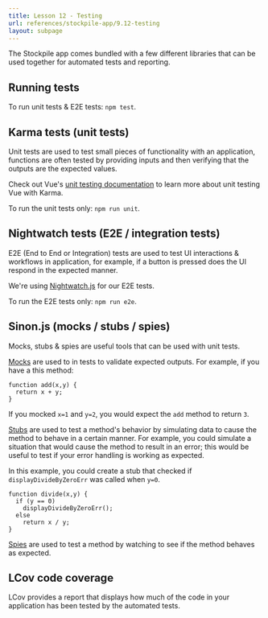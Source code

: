 ```yaml
---
title: Lesson 12 - Testing
url: references/stockpile-app/9.12-testing
layout: subpage
---
```

The Stockpile app comes bundled with a few different libraries that can be used together for automated tests and reporting.

## Running tests

To run unit tests & E2E tests: `npm test`.

## Karma tests (unit tests)

Unit tests are used to test small pieces of functionality with an application, functions are often tested by providing inputs and then verifying that the outputs are the expected values.

Check out Vue's [unit testing documentation](https://vuejs.org/v2/guide/unit-testing.html) to learn more about unit testing Vue with Karma.

To run the unit tests only: `npm run unit`.

## Nightwatch tests (E2E / integration tests)

E2E (End to End or Integration) tests are used to test UI interactions & workflows in application, for example, if a button is pressed does the UI respond in the expected manner.

We're using [Nightwatch.js](http://nightwatchjs.org/) for our E2E tests.

To run the E2E tests only: `npm run e2e`.

## Sinon.js (mocks / stubs / spies)

Mocks, stubs & spies are useful tools that can be used with unit tests.

[Mocks](http://sinonjs.org/releases/v4.1.1/mocks/) are used to in tests to validate expected outputs. For example, if you have a this method:

```
function add(x,y) {
  return x + y;
}
```

If you mocked `x=1` and `y=2`, you would expect the `add` method to return `3`.

[Stubs](http://sinonjs.org/releases/v4.1.1/stubs/) are used to test a method's behavior by simulating data to cause the method to behave in a certain manner. For example, you could simulate a situation that would cause the method to result in an error; this would be useful to test if your error handling is working as expected.

In this example, you could create a stub that checked if `displayDivideByZeroErr` was called when `y=0`.

```
function divide(x,y) {
  if (y == 0)
    displayDivideByZeroErr();
  else
    return x / y;
}
```

[Spies](http://sinonjs.org/releases/v4.1.1/spies/) are used to test a method by watching to see if the method behaves as expected.

## LCov code coverage

LCov provides a report that displays how much of the code in your application has been tested by the automated tests.